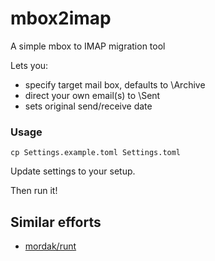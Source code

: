 # mbox2imap

A simple mbox to IMAP migration tool

Lets you:

- specify target mail box, defaults to \Archive
- direct your own email(s) to \Sent
- sets original send/receive date

### Usage

```shell
cp Settings.example.toml Settings.toml
```

Update settings to your setup.

Then run it!

## Similar efforts

- [mordak/runt](https://github.com/mordak/runt)
